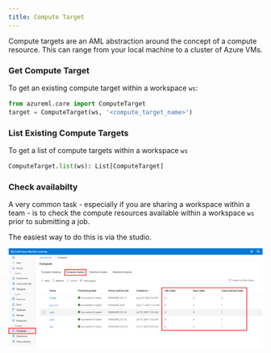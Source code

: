 ```yaml
---
title: Compute Target
---
```


Compute targets are an AML abstraction around the concept of a compute resource.
This can range from your local machine to a cluster of Azure VMs.

### Get Compute Target

To get an existing compute target within a workspace `ws`:

```python
from azureml.core import ComputeTarget
target = ComputeTarget(ws, '<compute_target_name>')
```

### List Existing Compute Targets

To get a list of compute targets within a workspace `ws`

```python
ComputeTarget.list(ws): List[ComputeTarget]
```

### Check availabilty

A very common task - especially if you are sharing a workspace within a team - is
to check the compute resources available within a workspace `ws` prior to submitting
a job.

The easiest way to do this is via the studio.

![](img/compute-target.png)